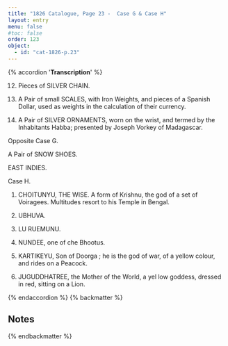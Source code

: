 ```yaml
---
title: "1826 Catalogue, Page 23 -  Case G & Case H"
layout: entry
menu: false
#toc: false
order: 123
object:
  - id: "cat-1826-p.23"
---
```

{% accordion '**Transcription**' %}

12. Pieces of SILVER CHAIN.

13. A Pair of small SCALES, with Iron Weights, and
pieces of a Spanish Dollar, used as weights in the
calculation of their currency.

14. A Pair of SILVER ORNAMENTS, worn on the wrist,
and termed by the Inhabitants Habba; presented
by Joseph Vorkey of Madagascar.

Opposite Case G.

A Pair of SNOW SHOES.

EAST INDIES.

Case H.

1. CHOITUNYU, THE WISE. A form of Krishnu,
the god of a set of Voiragees. Multitudes resort to
his Temple in Bengal.

2. UBHUVA.

3. LU RUEMUNU.

4. NUNDEE, one of che Bhootus.

5. KARTIKEYU, Son of Doorga ; he is the god of war,
of a yellow colour, and rides on a Peacock.

6. JUGUDDHATREE, the Mother of the World, a yel
low goddess, dressed in red, sitting on a Lion.

{% endaccordion %}
{% backmatter %}

## Notes

{% endbackmatter %}
